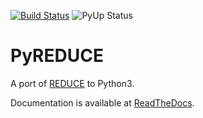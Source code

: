 [![Build Status](https://travis-ci.org/AWehrhahn/PyReduce.svg?branch=master)](https://travis-ci.org/AWehrhahn/PyReduce)
![PyUp Status](https://pyup.io/repos/github/AWehrhahn/PyReduce/shield.svg?t=1549379440042)

# PyREDUCE

A port of [REDUCE](http://www.astro.uu.se/~piskunov/RESEARCH/REDUCE/) to Python3.

Documentation is available at [ReadTheDocs](https://pyreduce-astro.readthedocs.io/en/latest/index.html).
